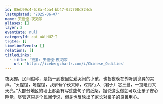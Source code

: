 ```yaml
---
id: 08eb99c4-6c8a-4ba4-bb47-032708c824cb
lastUpdated: '2025-06-07'
name: 天惶惶·夜哭郎
aliases: []
layer: 2
eventDate: null
categoryId: cat_uWLHUZtI
tagIds: []
timelineEvents: []
relations: []
titledLinks:
  - title: '链接: 天惶惶·夜哭郎'
    url: 'https://icebergcharts.com/i/Chinese_Oddities'
---
```

夜哭郎，民间俗称，是指一到夜里就爱哭闹的小孩，也指夜晚在外听到诡异的哭声。“天惶惶，地惶惶，我家有个夜哭郎，过路行人（君子）念三遍，一觉睡到大天亮。”大部分地区的墙上都会有写这些句子的纸条，据说这么做就可以让孩子安心睡觉，尽管这只是个民闻传说，但是也反映出了家长对孩子的良苦用心。
